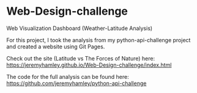 # Web-Design-challenge
Web Visualization Dashboard (Weather-Latitude Analysis)


For this project, I took the analysis from my python-api-challenge project and created a website using Git Pages.



Check out the site (Latitude vs The Forces of Nature) here: 
https://jeremyhamley.github.io/Web-Design-challenge/index.html



The code for the full analysis can be found here:  
https://github.com/jeremyhamley/python-api-challenge
